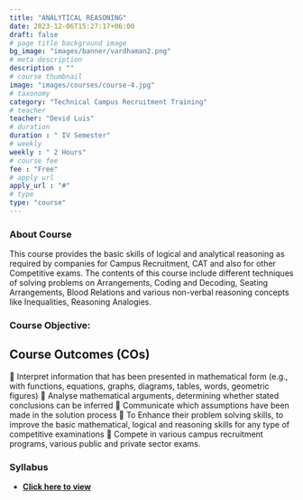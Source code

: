 ```yaml
---
title: "ANALYTICAL REASONING"
date: 2023-12-06T15:27:17+06:00
draft: false
# page title background image
bg_image: "images/banner/vardhaman2.png"
# meta description
description : ""
# course thumbnail
image: "images/courses/course-4.jpg"
# taxonomy
category: "Technical Campus Recruitment Training"
# teacher
teacher: "Devid Luis"
# duration
duration : " IV Semester"
# weekly
weekly : " 2 Hours"
# course fee
fee : "Free"
# apply url
apply_url : "#"
# type
type: "course"
---
```


### About Course

This course provides the basic skills of logical and analytical reasoning as required
by companies for Campus Recruitment, CAT and also for other Competitive exams. The
contents of this course include different techniques of solving problems on Arrangements,
Coding and Decoding, Seating Arrangements, Blood Relations and various non-verbal
reasoning concepts like Inequalities, Reasoning Analogies.

### Course Objective:
## Course Outcomes (COs)
 Interpret information that has been presented in mathematical form (e.g., with
functions, equations, graphs, diagrams, tables, words, geometric figures)
 Analyse mathematical arguments, determining whether stated conclusions can be
inferred
 Communicate which assumptions have been made in the solution process
 To Enhance their problem solving skills, to improve the basic mathematical, logical
and reasoning skills for any type of competitive examinations
 Compete in various campus recruitment programs, various public and private sector
exams.

### Syllabus
- **[Click here to view](https://drive.google.com/file/d/1IMk6Ius0Lpz4RLfJUBITzHydpwTXwicT/view?usp=sharing)**
